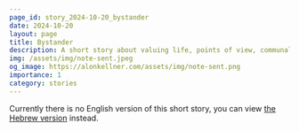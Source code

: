 ```yaml
---
page_id: story_2024-10-20_bystander
date: 2024-10-20
layout: page
title: Bystander
description: A short story about valuing life, points of view, communal hive mind and smiles.
img: /assets/img/note-sent.jpeg
og_image: https://alonkellner.com/assets/img/note-sent.png
importance: 1
category: stories
---
```


Currently there is no English version of this short story, you can view [the Hebrew version]({{site.baseurl}}/he-il{{page.url}}) instead.
